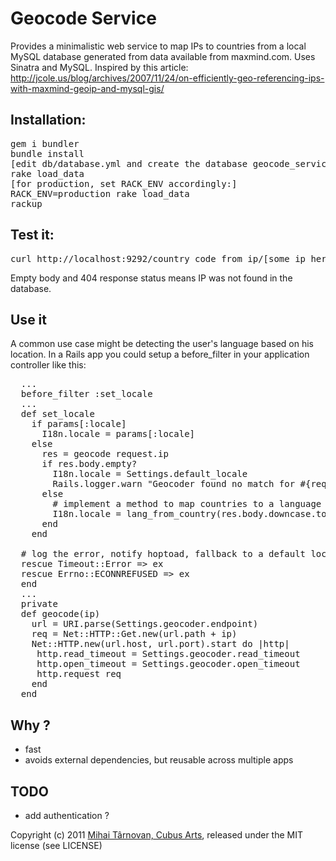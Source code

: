 # Geocode Service

Provides a minimalistic web service to map IPs to countries from a local MySQL database generated from data available from maxmind.com. Uses Sinatra and MySQL. Inspired by this article: http://jcole.us/blog/archives/2007/11/24/on-efficiently-geo-referencing-ips-with-maxmind-geoip-and-mysql-gis/

## Installation:

<pre>
gem i bundler
bundle install
[edit db/database.yml and create the database geocode_service]
rake load_data
[for production, set RACK_ENV accordingly:]
RACK_ENV=production rake load_data
rackup
</pre>

## Test it:

<pre>
curl http://localhost:9292/country_code_from_ip/[some ip here]
</pre>

Empty body and 404 response status means IP was not found in the database.

## Use it

A common use case might be detecting the user's language based on his location. In a Rails app you could setup a before_filter in your
application controller like this:

<pre>
  ...
  before_filter :set_locale
  ...
  def set_locale
    if params[:locale]
      I18n.locale = params[:locale]
    else
      res = geocode request.ip
      if res.body.empty?
        I18n.locale = Settings.default_locale
        Rails.logger.warn "Geocoder found no match for #{request.ip}, falling back to default locale (#{Settings.default_locale})"
      else
        # implement a method to map countries to a language
        I18n.locale = lang_from_country(res.body.downcase.to_sym)
      end
    end

  # log the error, notify hoptoad, fallback to a default locale etc..  
  rescue Timeout::Error => ex
  rescue Errno::ECONNREFUSED => ex
  end
  ...
  private
  def geocode(ip)
    url = URI.parse(Settings.geocoder.endpoint)
    req = Net::HTTP::Get.new(url.path + ip)
    Net::HTTP.new(url.host, url.port).start do |http|
     http.read_timeout = Settings.geocoder.read_timeout
     http.open_timeout = Settings.geocoder.open_timeout
     http.request req
    end
  end  
</pre>

## Why ?

* fast
* avoids external dependencies, but reusable across multiple apps

## TODO

* add authentication ?


Copyright (c) 2011 [Mihai Târnovan, Cubus Arts](http://cubus.ro "Cubus Arts"), released under the MIT license (see LICENSE)
